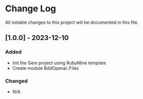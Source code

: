 # Change Log

All notable changes to this project will be documented in this file.

## [1.0.0] - 2023-12-10

### Added

- Init the Gem project using RubyMine template
- Create module BddOpenai::Files

### Changed

- N/A
